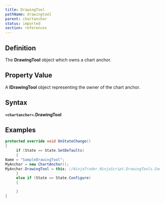 ```yaml
---
title: DrawingTool
pathName: drawingtool
parent: chartanchor
status: imported
section: references
---
```


## Definition

The **DrawingTool** object which owns a chart anchor.

## Property Value

A **IDrawingTool** object representing the owner of the chart anchor.

## Syntax

**`<chartanchor>`.DrawingTool**

## Examples

```csharp
protected override void OnStateChange()
{
     if (State == State.SetDefaults)
     {   
Name = "SampleDrawingTool";       
MyAnchor = new ChartAnchor();
MyAnchor.DrawingTool = this; //NinjaTrader.NinjaScript.DrawingTools.SampleDrawingTool
     }
     else if (State == State.Configure)
     {

     }
}
```
